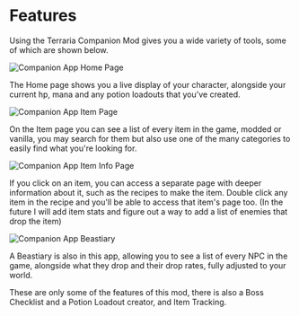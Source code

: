 # Features

Using the Terraria Companion Mod gives you a wide variety of tools, some of which are shown below.

![Companion App Home Page](https://github.com/FARH4D/TerrariaCompanionMod/blob/main/Showcase/appPreview1.png?raw=true)

The Home page shows you a live display of your character, alongside your current hp, mana and any potion loadouts that you've created.

![Companion App Item Page](https://github.com/FARH4D/TerrariaCompanionMod/blob/main/Showcase/appPreview2.png?raw=true)

On the Item page you can see a list of every item in the game, modded or vanilla, you may search for them but also use one of the many categories to easily find what you're looking for.

![Companion App Item Info Page](https://github.com/FARH4D/TerrariaCompanionMod/blob/main/Showcase/appPreview3.png?raw=true)

If you click on an item, you can access a separate page with deeper information about it, such as the recipes to make the item. Double click any item in the recipe and you'll be able to access that item's page too.
(In the future I will add item stats and figure out a way to add a list of enemies that drop the item)

![Companion App Beastiary](https://github.com/FARH4D/TerrariaCompanionMod/blob/main/Showcase/appPreview4.png?raw=true)

A Beastiary is also in this app, allowing you to see a list of every NPC in the game, alongside what they drop and their drop rates, fully adjusted to your world.

These are only some of the features of this mod, there is also a Boss Checklist and a Potion Loadout creator, and Item Tracking.
